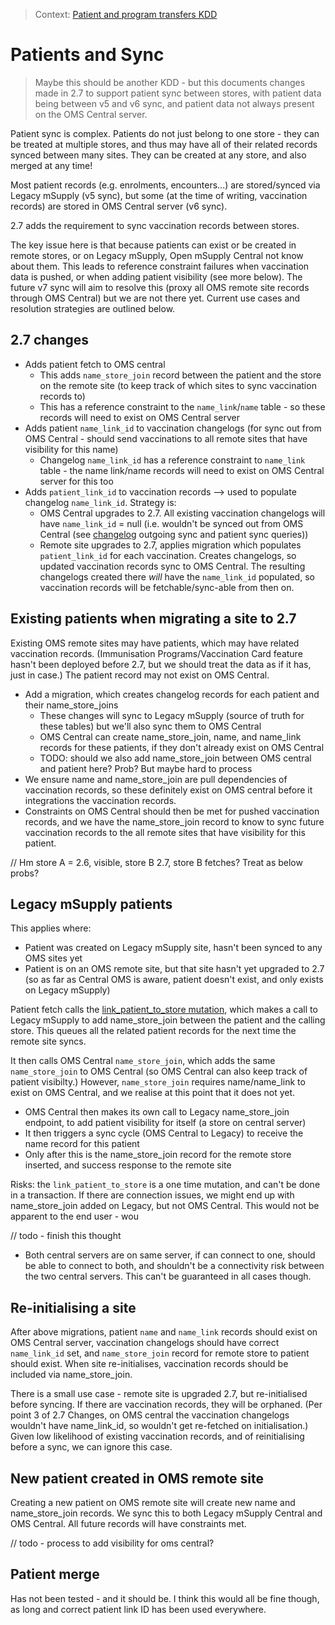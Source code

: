 > Context: [Patient and program transfers KDD](/decisions/2022-12-12_patient_and_program_transfer.md)

# Patients and Sync

> Maybe this should be another KDD - but this documents changes made in 2.7 to support patient sync between stores, with patient data being between v5 and v6 sync, and patient data not always present on the OMS Central server.

Patient sync is complex. Patients do not just belong to one store - they can be treated at multiple stores, and thus may have all of their related records synced between many sites. They can be created at any store, and also merged at any time!

Most patient records (e.g. enrolments, encounters...) are stored/synced via Legacy mSupply (v5 sync), but some (at the time of writing, vaccination records) are stored in OMS Central server (v6 sync).

2.7 adds the requirement to sync vaccination records between stores.

The key issue here is that because patients can exist or be created in remote stores, or on Legacy mSupply, Open mSupply Central not know about them. This leads to reference constraint failures when vaccination data is pushed, or when adding patient visibility (see more below). The future v7 sync will aim to resolve this (proxy all OMS remote site records through OMS Central) but we are not there yet. Current use cases and resolution strategies are outlined below.

## 2.7 changes

- Adds patient fetch to OMS central
  - This adds `name_store_join` record between the patient and the store on the remote site (to keep track of which sites to sync vaccination records to)
  - This has a reference constraint to the `name_link`/`name` table - so these records will need to exist on OMS Central server
- Adds patient `name_link_id` to vaccination changelogs (for sync out from OMS Central - should send vaccinations to all remote sites that have visibility for this name)
  - Changelog `name_link_id` has a reference constraint to `name_link` table - the name link/name records will need to exist on OMS Central server for this too
- Adds `patient_link_id` to vaccination records --> used to populate changelog `name_link_id`. Strategy is:
  - OMS Central upgrades to 2.7. All existing vaccination changelogs will have `name_link_id` = null (i.e. wouldn't be synced out from OMS Central (see [changelog](/server/repository/src/db_diesel//changelog/changelog.rs) outgoing sync and patient sync queries))
  - Remote site upgrades to 2.7, applies migration which populates `patient_link_id` for each vaccination. Creates changelogs, so updated vaccination records sync to OMS Central. The resulting changelogs created there _will_ have the `name_link_id` populated, so vaccination records will be fetchable/sync-able from then on.

## Existing patients when migrating a site to 2.7

Existing OMS remote sites may have patients, which may have related vaccination records. (Immunisation Programs/Vaccination Card feature hasn't been deployed before 2.7, but we should treat the data as if it has, just in case.) The patient record may not exist on OMS Central.

- Add a migration, which creates changelog records for each patient and their name_store_joins
  - These changes will sync to Legacy mSupply (source of truth for these tables) but we'll also sync them to OMS Central
  - OMS Central can create name_store_join, name, and name_link records for these patients, if they don't already exist on OMS Central
  - TODO: should we also add name_store_join between OMS central and patient here? Prob? But maybe hard to process
- We ensure name and name_store_join are pull dependencies of vaccination records, so these definitely exist on OMS central before it integrations the vaccination records.
- Constraints on OMS Central should then be met for pushed vaccination records, and we have the name_store_join record to know to sync future vaccination records to the all remote sites that have visibility for this patient.

// Hm store A = 2.6, visible, store B 2.7, store B fetches? Treat as below probs?

## Legacy mSupply patients

This applies where:

- Patient was created on Legacy mSupply site, hasn't been synced to any OMS sites yet
- Patient is on an OMS remote site, but that site hasn't yet upgraded to 2.7 (so as far as Central OMS is aware, patient doesn't exist, and only exists on Legacy mSupply)

Patient fetch calls the [link_patient_to_store mutation](/server/graphql/programs/src/queries/link_patient_to_store.rs), which makes a call to Legacy mSupply to add name_store_join between the patient and the calling store. This queues all the related patient records for the next time the remote site syncs.

It then calls OMS Central `name_store_join`, which adds the same `name_store_join` to OMS Central (so OMS Central can also keep track of patient visibilty.) However, `name_store_join` requires name/name_link to exist on OMS Central, and we realise at this point that it does not yet.

- OMS Central then makes its own call to Legacy name_store_join endpoint, to add patient visibility for itself (a store on central server)
- It then triggers a sync cycle (OMS Central to Legacy) to receive the name record for this patient
- Only after this is the name_store_join record for the remote store inserted, and success response to the remote site

Risks: the `link_patient_to_store` is a one time mutation, and can't be done in a transaction. If there are connection issues, we might end up with name_store_join added on Legacy, but not OMS Central. This would not be apparent to the end user - wou

// todo - finish this thought

- Both central servers are on same server, if can connect to one, should be able to connect to both, and shouldn't be a connectivity risk between the two central servers. This can't be guaranteed in all cases though.

## Re-initialising a site

After above migrations, patient `name` and `name_link` records should exist on OMS Central server, vaccination changelogs should have correct `name_link_id` set, and `name_store_join` record for remote store to patient should exist. When site re-initialises, vaccination records should be included via name_store_join.

There is a small use case - remote site is upgraded 2.7, but re-initialised before syncing. If there are vaccination records, they will be orphaned. (Per point 3 of 2.7 Changes, on OMS central the vaccination changelogs wouldn't have name_link_id, so wouldn't get re-fetched on initialisation.) Given low likelihood of existing vaccination records, and of reinitialising before a sync, we can ignore this case.

## New patient created in OMS remote site

Creating a new patient on OMS remote site will create new name and name_store_join records. We sync this to both Legacy mSupply Central and OMS Central. All future records will have constraints met.

// todo - process to add visibility for oms central?

## Patient merge

Has not been tested - and it should be. I think this would all be fine though, as long and correct patient link ID has been used everywhere.

